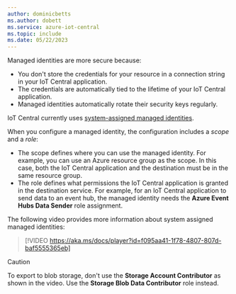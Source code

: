 ```yaml
---
author: dominicbetts
ms.author: dobett
ms.service: azure-iot-central
ms.topic: include
ms.date: 05/22/2023
---
```


Managed identities are more secure because:

- You don't store the credentials for your resource in a connection string in your IoT Central application.
- The credentials are automatically tied to the lifetime of your IoT Central application.
- Managed identities automatically rotate their security keys regularly.

IoT Central currently uses [system-assigned managed identities](../articles/active-directory/managed-identities-azure-resources/overview.md#managed-identity-types).

When you configure a managed identity, the configuration includes a *scope* and a *role*:

- The scope defines where you can use the managed identity. For example, you can use an Azure resource group as the scope. In this case, both the IoT Central application and the destination must be in the same resource group.
- The role defines what permissions the IoT Central application is granted in the destination service. For example, for an IoT Central application to send data to an event hub, the managed identity needs the **Azure Event Hubs Data Sender** role assignment.

The following video provides more information about system assigned managed identities:

> [!VIDEO https://aka.ms/docs/player?id=f095aa41-1f78-4807-807d-baf5555365eb]

> [!CAUTION]
> To export to blob storage, don't use the **Storage Account Contributor** as shown in the video. Use the **Storage Blob Data Contributor** role instead.
